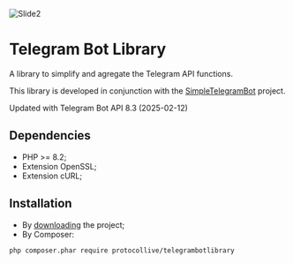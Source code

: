 ![Slide2](https://github.com/ProtocolLive/TelegramBotLibrary/assets/39626142/f1a358dc-3c8d-440d-93f3-ae60791a0479)
# Telegram Bot Library

A library to simplify and agregate the Telegram API functions.

This library is developed in conjunction with the [SimpleTelegramBot](https://github.com/ProtocolLive/SimpleTelegramBot) project.

Updated with Telegram Bot API 8.3 (2025-02-12)

## Dependencies

- PHP >= 8.2;
- Extension OpenSSL;
- Extension cURL;

## Installation

- By [downloading](https://github.com/ProtocolLive/TelegramBotLibrary/archive/refs/heads/main.zip) the project;
- By Composer:

```
php composer.phar require protocollive/telegrambotlibrary
```